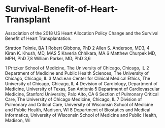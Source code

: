 # Survival-Benefit-of-Heart-Transplant
Association of the 2018 US Heart Allocation Policy Change and the Survival Benefit of Heart Transplantation.

Stratton Tolmie, BA 1
Robert Gibbons, PhD 2
Allen S. Anderson, MD3, 4
Kiran K. Khush, MD, MAS 5
Kaveria Chhikara, MA 6
Matthew Churpek MD, MPH, PhD 7,8
William Parker, MD, PhD 3,6

1 Pritzker School of Medicine, The University of Chicago, Chicago, IL
2 Department of Medicine and Public Health Sciences, The University of Chicago, Chicago, IL
3 MacLean Center for Clinical Medical Ethics, The University of Chicago, Chicago, IL
4 Devision of Cardiology, Department of Medicine, University of Texas, San Antionio
5 Department of Cardiovascular Medicine, Stanford University, Palo Alto, CA 
6 Section of Pulmonary Critical Care, The University of Chicago Medicine, Chicago, IL
7 Division of Pulmonary and Critical Care, University of Wisconsin School of Medicine and Public Health, Madison, WI
8 Department of Biostatics and Medical Informatics, University of Wisconsin School of Medicine and Public Health, Madison, WI
